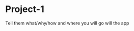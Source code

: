 # Project-1


<!-- what we need for the presentation -->
Tell them what/why/how and where you will go will the app
